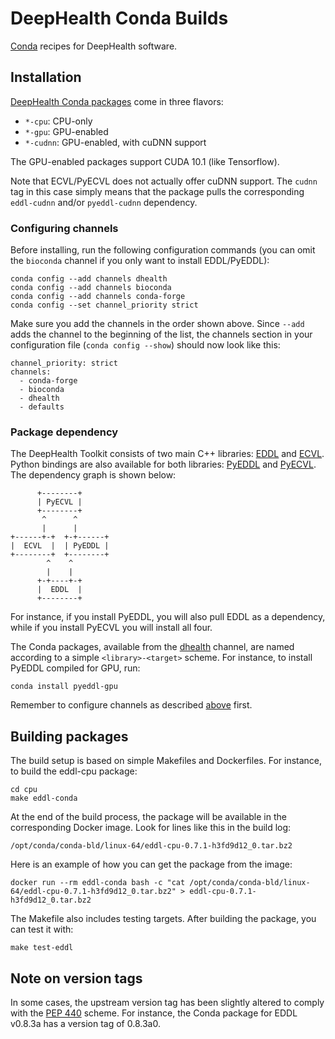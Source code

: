 # DeepHealth Conda Builds

[Conda](https://docs.conda.io/en/latest/) recipes for DeepHealth software.

## Installation

[DeepHealth Conda packages](https://anaconda.org/dhealth) come in three flavors:

* `*-cpu`: CPU-only
* `*-gpu`: GPU-enabled
* `*-cudnn`: GPU-enabled, with cuDNN support

The GPU-enabled packages support CUDA 10.1 (like Tensorflow).

Note that ECVL/PyECVL does not actually offer cuDNN support. The `cudnn` tag
in this case simply means that the package pulls the corresponding
`eddl-cudnn` and/or `pyeddl-cudnn` dependency.

### Configuring channels

Before installing, run the following configuration commands (you can omit the
`bioconda` channel if you only want to install EDDL/PyEDDL):

```
conda config --add channels dhealth
conda config --add channels bioconda
conda config --add channels conda-forge
conda config --set channel_priority strict
```

Make sure you add the channels in the order shown above. Since `--add` adds
the channel to the beginning of the list, the channels section in your
configuration file (`conda config --show`) should now look like this:

```
channel_priority: strict
channels:
  - conda-forge
  - bioconda
  - dhealth
  - defaults
```

### Package dependency

The DeepHealth Toolkit consists of two main C++ libraries:
[EDDL](https://github.com/deephealthproject/eddl) and
[ECVL](https://github.com/deephealthproject/ecvl). Python bindings are also
available for both libraries:
[PyEDDL](https://github.com/deephealthproject/pyeddl) and
[PyECVL](https://github.com/deephealthproject/pyecvl). The dependency graph
is shown below:

```
      +--------+
      | PyECVL |
      +--------+
       ^      ^
       |      |
+------+-+  +-+------+
|  ECVL  |  | PyEDDL |
+--------+  +--------+
        ^    ^
        |    |
      +-+----+-+
      |  EDDL  |
      +--------+
```

For instance, if you install PyEDDL, you will also pull EDDL as a dependency,
while if you install PyECVL you will install all four.

The Conda packages, available from the [dhealth](https://anaconda.org/dhealth)
channel, are named according to a simple `<library>-<target>` scheme. For
instance, to install PyEDDL compiled for GPU, run:

```
conda install pyeddl-gpu
```

Remember to configure channels as described [above](#configuring-channels)
first.


## Building packages

The build setup is based on simple Makefiles and Dockerfiles. For instance, to build the eddl-cpu package:

```
cd cpu
make eddl-conda
```

At the end of the build process, the package will be available in the corresponding Docker image. Look for lines like this in the build log:

```
/opt/conda/conda-bld/linux-64/eddl-cpu-0.7.1-h3fd9d12_0.tar.bz2
```

Here is an example of how you can get the package from the image:

```
docker run --rm eddl-conda bash -c "cat /opt/conda/conda-bld/linux-64/eddl-cpu-0.7.1-h3fd9d12_0.tar.bz2" > eddl-cpu-0.7.1-h3fd9d12_0.tar.bz2
```

The Makefile also includes testing targets. After building the package, you can test it with:

```
make test-eddl
```


## Note on version tags

In some cases, the upstream version tag has been slightly altered to comply
with the [PEP 440](https://www.python.org/dev/peps/pep-0440/) scheme. For
instance, the Conda package for EDDL v0.8.3a has a version tag of 0.8.3a0.
